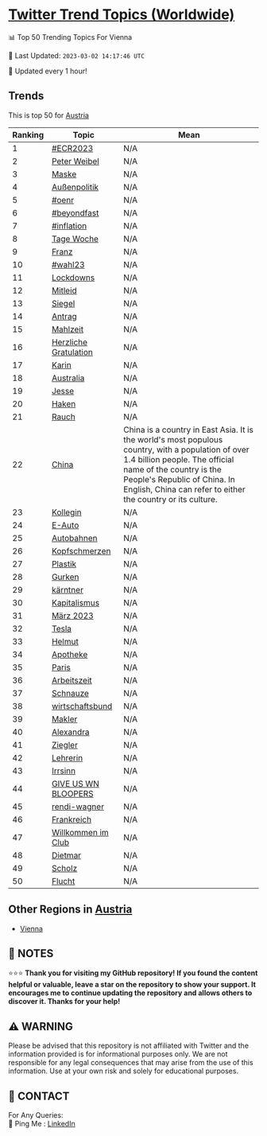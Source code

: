 [Twitter Trend Topics (Worldwide)](https://github.com/ErcinDedeoglu/Twitter-Trend-Topics)
==========


📊 Top 50 Trending Topics For Vienna

📆 Last Updated: `2023-03-02 14:17:46 UTC`

🔧 Updated every 1 hour!


## Trends

This is top 50 for [Austria](</Austria>)

| Ranking | Topic | Mean |
| ------- | ------------ | ------------ |
| 1 | [#ECR2023](http://twitter.com/search?q=%23ECR2023) | N/A |
| 2 | [Peter Weibel](http://twitter.com/search?q=Peter+Weibel) | N/A |
| 3 | [Maske](http://twitter.com/search?q=Maske) | N/A |
| 4 | [Außenpolitik](http://twitter.com/search?q=Au%c3%9fenpolitik) | N/A |
| 5 | [#oenr](http://twitter.com/search?q=%23oenr) | N/A |
| 6 | [#beyondfast](http://twitter.com/search?q=%23beyondfast) | N/A |
| 7 | [#inflation](http://twitter.com/search?q=%23inflation) | N/A |
| 8 | [Tage Woche](http://twitter.com/search?q=Tage+Woche) | N/A |
| 9 | [Franz](http://twitter.com/search?q=Franz) | N/A |
| 10 | [#wahl23](http://twitter.com/search?q=%23wahl23) | N/A |
| 11 | [Lockdowns](http://twitter.com/search?q=Lockdowns) | N/A |
| 12 | [Mitleid](http://twitter.com/search?q=Mitleid) | N/A |
| 13 | [Siegel](http://twitter.com/search?q=Siegel) | N/A |
| 14 | [Antrag](http://twitter.com/search?q=Antrag) | N/A |
| 15 | [Mahlzeit](http://twitter.com/search?q=Mahlzeit) | N/A |
| 16 | [Herzliche Gratulation](http://twitter.com/search?q=Herzliche+Gratulation) | N/A |
| 17 | [Karin](http://twitter.com/search?q=Karin) | N/A |
| 18 | [Australia](http://twitter.com/search?q=Australia) | N/A |
| 19 | [Jesse](http://twitter.com/search?q=Jesse) | N/A |
| 20 | [Haken](http://twitter.com/search?q=Haken) | N/A |
| 21 | [Rauch](http://twitter.com/search?q=Rauch) | N/A |
| 22 | [China](http://twitter.com/search?q=China) | China is a country in East Asia. It is the world's most populous country, with a population of over 1.4 billion people. The official name of the country is the People's Republic of China. In English, China can refer to either the country or its culture. |
| 23 | [Kollegin](http://twitter.com/search?q=Kollegin) | N/A |
| 24 | [E-Auto](http://twitter.com/search?q=E-Auto) | N/A |
| 25 | [Autobahnen](http://twitter.com/search?q=Autobahnen) | N/A |
| 26 | [Kopfschmerzen](http://twitter.com/search?q=Kopfschmerzen) | N/A |
| 27 | [Plastik](http://twitter.com/search?q=Plastik) | N/A |
| 28 | [Gurken](http://twitter.com/search?q=Gurken) | N/A |
| 29 | [kärntner](http://twitter.com/search?q=k%c3%a4rntner) | N/A |
| 30 | [Kapitalismus](http://twitter.com/search?q=Kapitalismus) | N/A |
| 31 | [März 2023](http://twitter.com/search?q=M%c3%a4rz+2023) | N/A |
| 32 | [Tesla](http://twitter.com/search?q=Tesla) | N/A |
| 33 | [Helmut](http://twitter.com/search?q=Helmut) | N/A |
| 34 | [Apotheke](http://twitter.com/search?q=Apotheke) | N/A |
| 35 | [Paris](http://twitter.com/search?q=Paris) | N/A |
| 36 | [Arbeitszeit](http://twitter.com/search?q=Arbeitszeit) | N/A |
| 37 | [Schnauze](http://twitter.com/search?q=Schnauze) | N/A |
| 38 | [wirtschaftsbund](http://twitter.com/search?q=wirtschaftsbund) | N/A |
| 39 | [Makler](http://twitter.com/search?q=Makler) | N/A |
| 40 | [Alexandra](http://twitter.com/search?q=Alexandra) | N/A |
| 41 | [Ziegler](http://twitter.com/search?q=Ziegler) | N/A |
| 42 | [Lehrerin](http://twitter.com/search?q=Lehrerin) | N/A |
| 43 | [Irrsinn](http://twitter.com/search?q=Irrsinn) | N/A |
| 44 | [GIVE US WN BLOOPERS](http://twitter.com/search?q=GIVE+US+WN+BLOOPERS) | N/A |
| 45 | [rendi-wagner](http://twitter.com/search?q=rendi-wagner) | N/A |
| 46 | [Frankreich](http://twitter.com/search?q=Frankreich) | N/A |
| 47 | [Willkommen im Club](http://twitter.com/search?q=Willkommen+im+Club) | N/A |
| 48 | [Dietmar](http://twitter.com/search?q=Dietmar) | N/A |
| 49 | [Scholz](http://twitter.com/search?q=Scholz) | N/A |
| 50 | [Flucht](http://twitter.com/search?q=Flucht) | N/A |



## Other Regions in [Austria](</Austria>)

* [Vienna](</Austria/Vienna.md>)



## 📝 NOTES

⭐⭐⭐ **Thank you for visiting my GitHub repository! If you found the content helpful or valuable, leave a star on the repository to show your support. It encourages me to continue updating the repository and allows others to discover it. Thanks for your help!**


## ⚠️ WARNING

Please be advised that this repository is not affiliated with Twitter and the information provided is for informational purposes only. We are not responsible for any legal consequences that may arise from the use of this information. Use at your own risk and solely for educational purposes.


## 📨 CONTACT

 For Any Queries:  
            🏓 Ping Me : [LinkedIn](https://www.linkedin.com/in/ercindedeoglu/)
